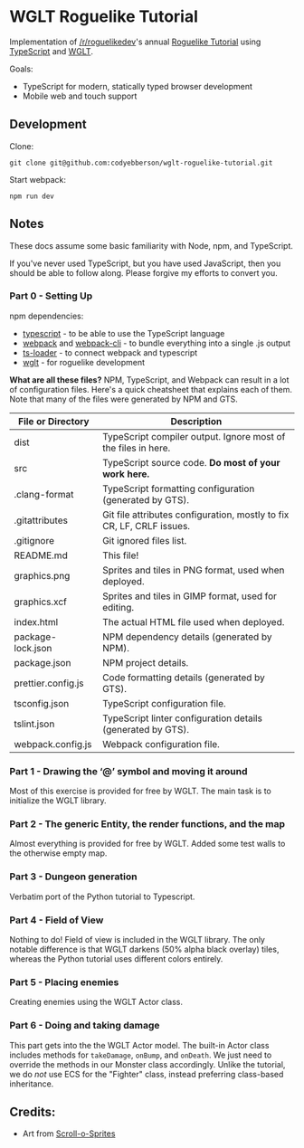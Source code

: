 # WGLT Roguelike Tutorial

Implementation of [/r/roguelikedev](https://reddit.com/r/roguelikedev/)'s annual [Roguelike Tutorial](https://www.reddit.com/r/roguelikedev/comments/br1sv3/roguelikedev_does_the_complete_roguelike_tutorial/) using [TypeScript](https://www.typescriptlang.org/) and [WGLT](https://wglt.js.org/).

Goals:
* TypeScript for modern, statically typed browser development
* Mobile web and touch support

## Development

Clone:
```
git clone git@github.com:codyebberson/wglt-roguelike-tutorial.git
```

Start webpack:
```
npm run dev
```

## Notes

These docs assume some basic familiarity with Node, npm, and TypeScript.

If you've never used TypeScript, but you have used JavaScript, then you should
be able to follow along.  Please forgive my efforts to convert you.

### Part 0 - Setting Up

npm dependencies:
* [typescript](https://www.npmjs.com/package/typescript) - to be able to use the TypeScript language
* [webpack](https://www.npmjs.com/package/webpack) and [webpack-cli](https://www.npmjs.com/package/webpack-cli) - to bundle everything into a single .js output
* [ts-loader](https://www.npmjs.com/package/ts-loader) - to connect webpack and typescript
* [wglt](https://www.npmjs.com/package/wglt) - for roguelike development

**What are all these files?** NPM, TypeScript, and Webpack can result in a lot of configuration files.  Here's a quick cheatsheet that explains each of them.  Note that many of the files were generated by NPM and GTS.

| File or Directory   | Description                                                                |
| ------------------- | -------------------------------------------------------------------------- |
| dist                | TypeScript compiler output.  Ignore most of the files in here.             |
| src                 | TypeScript source code.  **Do most of your work here.**                    |
| .clang-format       | TypeScript formatting configuration (generated by GTS).                    |
| .gitattributes      | Git file attributes configuration, mostly to fix CR, LF, CRLF issues.      |
| .gitignore          | Git ignored files list.                                                    |
| README.md           | This file!                                                                 |
| graphics.png        | Sprites and tiles in PNG format, used when deployed.                       |
| graphics.xcf        | Sprites and tiles in GIMP format, used for editing.                        |
| index.html          | The actual HTML file used when deployed.                                   |
| package-lock.json   | NPM dependency details (generated by NPM).                                 |
| package.json        | NPM project details.                                                       |
| prettier.config.js  | Code formatting details (generated by GTS).                                |
| tsconfig.json       | TypeScript configuration file.                                             |
| tslint.json         | TypeScript linter configuration details (generated by GTS).                |
| webpack.config.js   | Webpack configuration file.                                                |

### Part 1 - Drawing the ‘@’ symbol and moving it around

Most of this exercise is provided for free by WGLT.  The main task is to initialize the WGLT library.

### Part 2 - The generic Entity, the render functions, and the map

Almost everything is provided for free by WGLT.  Added some test walls to the otherwise empty map.

### Part 3 - Dungeon generation

Verbatim port of the Python tutorial to Typescript.

### Part 4 - Field of View

Nothing to do!  Field of view is included in the WGLT library.  The only notable difference is that WGLT darkens (50% alpha black overlay) tiles, whereas the Python tutorial uses different colors entirely.

### Part 5 - Placing enemies

Creating enemies using the WGLT Actor class.

### Part 6 - Doing and taking damage

This part gets into the the WGLT Actor model.  The built-in Actor class includes methods for `takeDamage`, `onBump`, and `onDeath`.  We just need to override the methods in our Monster class accordingly.  Unlike the tutorial, we do *not* use ECS for the "Fighter" class, instead preferring class-based inheritance.

## Credits:
* Art from [Scroll-o-Sprites](https://www.reddit.com/r/roguelikedev/comments/1dmbxr/art_scrollosprites/)
